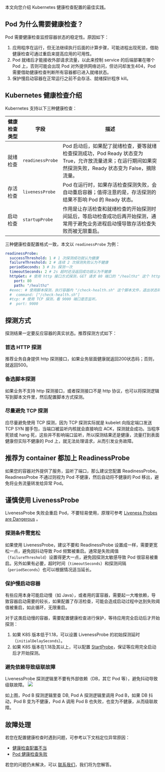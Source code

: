 

本文向您介绍 Kubernetes 健康检查配置的最佳实践。

## Pod 为什么需要健康检查？
 Pod 需要健康检查监控容器状态的稳定性。原因如下：
1. 应用程序在运行，但无法继续执行后面的计算步骤，可能进程出现死锁，借助健康检查可通过重启来提高应用的可用性。
2. Pod 就绪后才能接收外部请求流量，以此来控制 service 的后端部署在哪个 Pod 上，否则可能会出现 Pod 对外提供网络访问，但访问却发生404，Pod 需要借助健康检查判断所有容器都已进入就绪状态。
3. 保护慢启动容器在正常运行之前不会存活、就绪探针程序 kill。

## Kubernetes 健康检查介绍

Kubernetes 支持以下三种健康检查：

| 健康检查类型| 字段 |  描述|
|---------|---------|---------|
| 就绪检查|`readinessProbe`|Pod 启动后，如果配了就绪检查，要等就绪检查探测成功，Pod Ready 状态变为 True，允许放流量进来；在运行期间如果突然探测失败，Ready 状态变为 False，摘除流量。|
|存活检查|`livenessProbe`| Pod 在运行时，如果存活检查探测失败，会自动重启容器；值得注意的是，存活探测的结果不影响 Pod 的 Ready 状态。|
|启动检查|`startupProbe`|作用是让存活检查和就绪检查的开始探测时间延后，等启动检查成功后再开始探测，通常用于避免业务进程启动慢导致存活检查失败而被无限重启。|

三种健康检查配置格式一致，本文以 `readinessProbe` 为例：

```yaml
readinessProbe:
  successThreshold: 1 # 1 次探测成功就认为健康
  failureThreshold: 2 # 连续 2 次探测失败认为不健康
  periodSeconds: 3 # 3s 探测一次
  timeoutSeconds: 2 # 2s 超时还没返回成功就认为不健康
  httpGet: # 使用 http 接口方式探测，GET 请求 80 端口的 "/healthz" 这个 http 接口，响应状态码在 200~399 之间视为健康，否则不健康。
    port: 80
    path: "/healthz"
  #exec: # 使用脚本探测，执行容器内 "/check-health.sh" 这个脚本文件，退出状态码等于 0 视为健康，否则不健康。
  #  command: ["/check-health.sh"]
  #tcp: # 使用 TCP 探测，看 9000 端口是否监听。
  #  port: 9000
```

## 探测方式  
探测结果一定要反应容器的真实状态。推荐探测方式如下：

### 首选 HTTP 探测

推荐业务自身提供 http 探测接口，如果业务层面健康就返回200状态码；否则，就返回500。

### 备选脚本探测

如果业务不支持 http 探测接口，或者探测接口不是 http 协议，也可以将探测逻辑写到脚本文件里，然后配置脚本方式探测。

### 尽量避免 TCP 探测

应尽量避免使用 TCP 探测，因为 TCP 探测实际就是 kubelet 向指定端口发送 TCP SYN 握手包，当端口被监听内核就会直接响应 ACK，探测就会成功。当程序死锁或 hang 死，这些并不影响端口监听，所以探测结果还是健康，流量打到表面健康但实际不健康的 Pod 上，就无法处理请求，从而引发业务故障。

## 推荐为 container 都加上 ReadinessProbe

如果您的容器对外提供了服务，监听了端口，那么建议您配置 ReadinessProbe。ReadinessProbe 不通过则视为 Pod 不健康，然后自动将不健康的 Pod 移出，避免将业务流量转发给异常 Pod。

## 谨慎使用 LivenessProbe

LivenessProbe 失败会重启 Pod，不要轻易使用，原理可参考 [Liveness Probes are Dangerous](https://srcco.de/posts/kubernetes-liveness-probes-are-dangerous.html) 。

### 探测条件需宽松

如果使用 LivenessProbe，建议不要和 ReadinessProbe 设置成一样，需要更宽松一点，避免因抖动导致 Pod 频繁被重启。通常是失败阈值（`failureThreshold`）设置得更大一点，避免因探测太敏感导致 Pod 很容易被重启。另外如果有必要，超时时间（`timeoutSeconds`）和探测间隔（`periodSeconds`）也可以根据情况适当延长。

### 保护慢启动容器

有些应用本身可能启动慢（如 Java），或者用的富容器，需要起一大堆依赖，导致容器启动需要的较长，如果配置了存活检查，可能会造成启动过程中达到失败阈值被重启，如此循环，无限重启。

对于这类启动慢的容器，需要配置健康检查进行保护，等待应用完全启动后才开始探测：
1.  如果 K8S 版本低于1.18，可以设置 LivenessProbe 的初始探测延时（`initialDelaySeconds`）。
2.  如果 K8S 版本在1.18及其以上，可以配置 [StartProbe](https://kubernetes.io/docs/tasks/configure-pod-container/configure-liveness-readiness-startup-probes/#define-startup-probes)，保证等应用完全启动后才开始探测。

### 避免依赖导致级联故障

LivenessProbe 探测逻辑里不要有外部依赖（DB，其它 Pod 等），避免抖动导致级联故障。
![](https://qcloudimg.tencent-cloud.cn/raw/cc4e0eec6cbcee9c7c9e6e9e33b80a30.png)

如上图，Pod B 探测逻辑里查 DB, Pod A 探测逻辑里调用 Pod B，如果 DB 抖动，Pod B 变为不健康，Pod A 调用 Pod B 也失败，也变为不健康，从而级联故障。


## 故障处理
若您在配置健康检查时遇到问题，可参考以下文档定位异常原因：
- [健康检查配置不当](https://cloud.tencent.com/document/product/457/78805)
- [Pod 健康检查失败](https://cloud.tencent.com/document/product/457/43129)

若您的问题仍未解决，可以 [联系我们](https://cloud.tencent.com/document/product/457/59560)，我们将为您解答。
